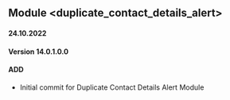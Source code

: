 ## Module <duplicate_contact_details_alert>

#### 24.10.2022
#### Version 14.0.1.0.0
#### ADD
- Initial commit for Duplicate Contact Details Alert Module